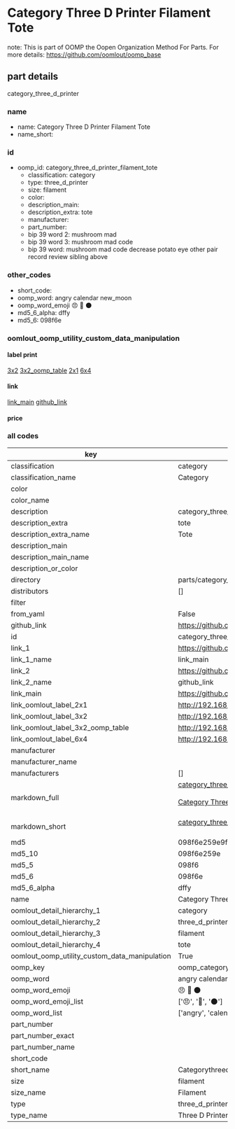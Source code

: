 # Category Three D Printer Filament Tote  

note: This is part of OOMP the Oopen Organization Method For Parts. For more details: https://github.com/oomlout/oomp_base

##  part details



category_three_d_printer

### name
* name: Category Three D Printer Filament Tote
* name_short: 
### id
* oomp_id: category_three_d_printer_filament_tote
  * classification: category
  * type: three_d_printer
  * size: filament
  * color: 
  * description_main: 
  * description_extra: tote
  * manufacturer: 
  * part_number: 
  * bip 39 word 2: mushroom mad
  * bip 39 word 3: mushroom mad code
  * bip 39 word: mushroom mad code decrease potato eye other pair record review sibling above

### other_codes
* short_code: 
* oomp_word: angry calendar new_moon
* oomp_word_emoji :angry: :calendar: :new_moon:
* md5_6_alpha: dffy
* md5_6: 098f6e






### oomlout_oomp_utility_custom_data_manipulation
#### label print
[3x2](http://192.168.1.245:1112/?label=oomp%20dffy)
[3x2_oomp_table](http://192.168.1.107:1112/?label=oomp%20dffy)
[2x1](http://192.168.1.242:1112/?label=oomp%20dffy)
[6x4](http://192.168.1.55:1112/?label=oomp%20dffy)    

#### link

[link_main](https://github.com/oomlout/oomlout_oomp_current_version_messy/tree/main/parts/category_three_d_printer_filament_tote) [github_link](https://github.com/oomlout/oomlout_oomp_part_src/tree/main/parts/category_three_d_printer_filament_tote)                             

#### price







### all codes 
| key | value |  
| --- | --- |  
| classification | category |  
| classification_name | Category |  
| color |  |  
| color_name |  |  
| description | category_three_d_printer |  
| description_extra | tote |  
| description_extra_name | Tote |  
| description_main |  |  
| description_main_name |  |  
| description_or_color |   |  
| directory | parts/category_three_d_printer_filament_tote |  
| distributors | [] |  
| filter |  |  
| from_yaml | False |  
| github_link | https://github.com/oomlout/oomlout_oomp_part_src/tree/main/parts/category_three_d_printer_filament_tote |  
| id | category_three_d_printer_filament_tote |  
| link_1 | https://github.com/oomlout/oomlout_oomp_current_version_messy/tree/main/parts/category_three_d_printer_filament_tote |  
| link_1_name | link_main |  
| link_2 | https://github.com/oomlout/oomlout_oomp_part_src/tree/main/parts/category_three_d_printer_filament_tote |  
| link_2_name | github_link |  
| link_main | https://github.com/oomlout/oomlout_oomp_current_version_messy/tree/main/parts/category_three_d_printer_filament_tote |  
| link_oomlout_label_2x1 | http://192.168.1.242:1112/?label=oomp%20dffy |  
| link_oomlout_label_3x2 | http://192.168.1.245:1112/?label=oomp%20dffy |  
| link_oomlout_label_3x2_oomp_table | http://192.168.1.107:1112/?label=oomp%20dffy |  
| link_oomlout_label_6x4 | http://192.168.1.55:1112/?label=oomp%20dffy |  
| manufacturer |  |  
| manufacturer_name |  |  
| manufacturers | [] |  
| markdown_full | [category_three_d_printer_filament_tote](https://github.com/oomlout/oomlout_oomp_current_version_messy/tree/main/parts/category_three_d_printer_filament_tote)<br>[](https://github.com/oomlout/oomlout_oomp_current_version_messy/tree/main/parts/category_three_d_printer_filament_tote)<br>[Category Three D Printer Filament Tote](https://github.com/oomlout/oomlout_oomp_current_version_messy/tree/main/parts/category_three_d_printer_filament_tote)<br><br> |  
| markdown_short | [category_three_d_printer_filament_tote](https://github.com/oomlout/oomlout_oomp_current_version_messy/tree/main/parts/category_three_d_printer_filament_tote)<br><br> |  
| md5 | 098f6e259e9f13a144d463925a216c8e |  
| md5_10 | 098f6e259e |  
| md5_5 | 098f6 |  
| md5_6 | 098f6e |  
| md5_6_alpha | dffy |  
| name | Category Three D Printer Filament Tote |  
| oomlout_detail_hierarchy_1 | category |  
| oomlout_detail_hierarchy_2 | three_d_printer |  
| oomlout_detail_hierarchy_3 | filament |  
| oomlout_detail_hierarchy_4 | tote |  
| oomlout_oomp_utility_custom_data_manipulation | True |  
| oomp_key | oomp_category_three_d_printer_filament_tote |  
| oomp_word | angry calendar new_moon |  
| oomp_word_emoji | :angry: :calendar: :new_moon: |  
| oomp_word_emoji_list | [':angry:', ':calendar:', ':new_moon:'] |  
| oomp_word_list | ['angry', 'calendar', 'new_moon'] |  
| part_number |  |  
| part_number_exact |  |  
| part_number_name |  |  
| short_code |  |  
| short_name | Categorythreedprinter |  
| size | filament |  
| size_name | Filament |  
| type | three_d_printer |  
| type_name | Three D Printer |  
